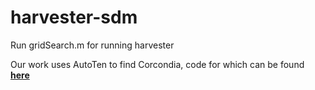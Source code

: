 # harvester-sdm

Run gridSearch.m for running harvester


Our work uses AutoTen to find Corcondia, code for which can be found **[here](https://www.cs.ucr.edu/~epapalex/code.html)** 
